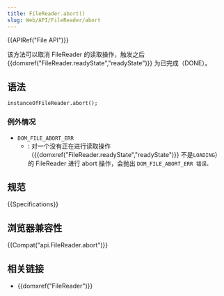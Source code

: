 ```yaml
---
title: FileReader.abort()
slug: Web/API/FileReader/abort
---
```

{{APIRef("File API")}}

该方法可以取消 FileReader 的读取操作，触发之后 {{domxref("FileReader.readyState","readyState")}} 为已完成（DONE）。

## 语法

```plain
instanceOfFileReader.abort();
```

### 例外情况

- `DOM_FILE_ABORT_ERR`
  - : 对一个没有正在进行读取操作（{{domxref("FileReader.readyState","readyState")}} 不是`LOADING`）的 FileReader 进行 abort 操作，会抛出 `DOM_FILE_ABORT_ERR 错误。`

## 规范

{{Specifications}}

## 浏览器兼容性

{{Compat("api.FileReader.abort")}}

## 相关链接

- {{domxref("FileReader")}}
